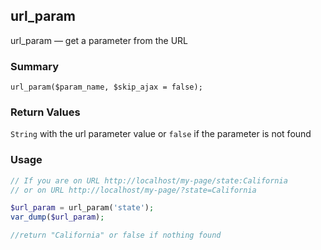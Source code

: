 ## url_param

url_param — get a parameter from the URL

### Summary

    url_param($param_name, $skip_ajax = false);

### Return Values

`String` with the url parameter value or `false` if the parameter is not found

### Usage
```php
// If you are on URL http://localhost/my-page/state:California
// or on URL http://localhost/my-page/?state=California

$url_param = url_param('state');
var_dump($url_param);

//return "California" or false if nothing found

```
